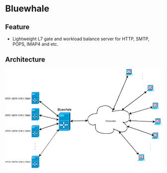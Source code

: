 # Bluewhale

## Feature
* Lightweight L7 gate and workload balance server for HTTP, SMTP, POPS, IMAP4 and etc.

## Architecture
![Bluewhale deployment](https://raw.githubusercontent.com/uplusware/bluewhale/master/deployment.png)
